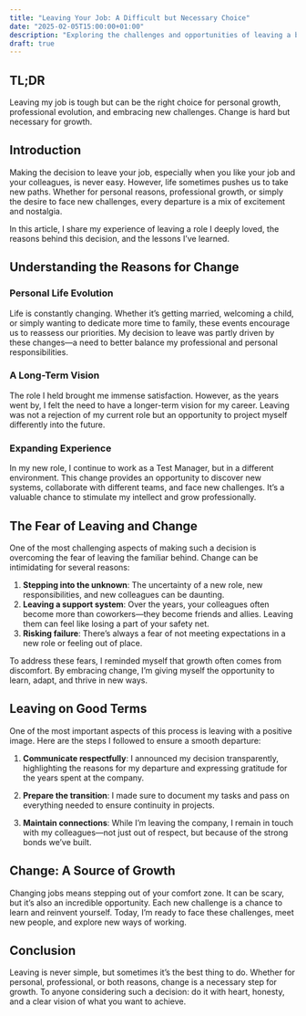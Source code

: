 ```yaml
---
title: "Leaving Your Job: A Difficult but Necessary Choice"
date: "2025-02-05T15:00:00+01:00"
description: "Exploring the challenges and opportunities of leaving a beloved role as Test Manager, balancing personal growth and professional evolution."
draft: true
---
```


## TL;DR
Leaving my job is tough but can be the right choice for personal growth, professional evolution, and embracing new challenges. Change is hard but necessary for growth.

## Introduction

Making the decision to leave your job, especially when you like your job and your colleagues, is never easy. However, life sometimes pushes us to take new paths. Whether for personal reasons, professional growth, or simply the desire to face new challenges, every departure is a mix of excitement and nostalgia.

In this article, I share my experience of leaving a role I deeply loved, the reasons behind this decision, and the lessons I’ve learned.

## Understanding the Reasons for Change

### Personal Life Evolution
Life is constantly changing. Whether it’s getting married, welcoming a child, or simply wanting to dedicate more time to family, these events encourage us to reassess our priorities. My decision to leave was partly driven by these changes—a need to better balance my professional and personal responsibilities.

### A Long-Term Vision
The role I held brought me immense satisfaction. However, as the years went by, I felt the need to have a longer-term vision for my career. Leaving was not a rejection of my current role but an opportunity to project myself differently into the future.

### Expanding Experience
In my new role, I continue to work as a Test Manager, but in a different environment. This change provides an opportunity to discover new systems, collaborate with different teams, and face new challenges. It’s a valuable chance to stimulate my intellect and grow professionally.

## The Fear of Leaving and Change

One of the most challenging aspects of making such a decision is overcoming the fear of leaving the familiar behind. Change can be intimidating for several reasons:

1. **Stepping into the unknown**: The uncertainty of a new role, new responsibilities, and new colleagues can be daunting.
2. **Leaving a support system**: Over the years, your colleagues often become more than coworkers—they become friends and allies. Leaving them can feel like losing a part of your safety net.
3. **Risking failure**: There’s always a fear of not meeting expectations in a new role or feeling out of place.

To address these fears, I reminded myself that growth often comes from discomfort. By embracing change, I’m giving myself the opportunity to learn, adapt, and thrive in new ways.

## Leaving on Good Terms

One of the most important aspects of this process is leaving with a positive image. Here are the steps I followed to ensure a smooth departure:

1. **Communicate respectfully**: I announced my decision transparently, highlighting the reasons for my departure and expressing gratitude for the years spent at the company.

2. **Prepare the transition**: I made sure to document my tasks and pass on everything needed to ensure continuity in projects.

3. **Maintain connections**: While I’m leaving the company, I remain in touch with my colleagues—not just out of respect, but because of the strong bonds we’ve built.

## Change: A Source of Growth

Changing jobs means stepping out of your comfort zone. It can be scary, but it’s also an incredible opportunity. Each new challenge is a chance to learn and reinvent yourself. Today, I’m ready to face these challenges, meet new people, and explore new ways of working.

## Conclusion

Leaving is never simple, but sometimes it’s the best thing to do. Whether for personal, professional, or both reasons, change is a necessary step for growth. To anyone considering such a decision: do it with heart, honesty, and a clear vision of what you want to achieve.
